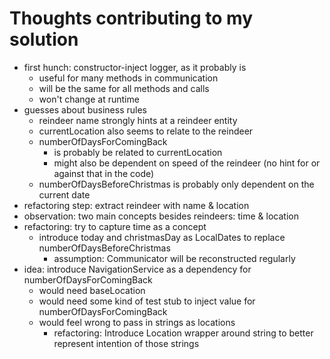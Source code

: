 # Thoughts contributing to my solution

- first hunch: constructor-inject logger, as it probably is
  - useful for many methods in communication
  - will be the same for all methods and calls
  - won't change at runtime
- guesses about business rules
  - reindeer name strongly hints at a reindeer entity
  - currentLocation also seems to relate to the reindeer
  - numberOfDaysForComingBack
    - is probably be related to currentLocation
    - might also be dependent on speed of the reindeer (no hint for or against that in the code)
  - numberOfDaysBeforeChristmas is probably only dependent on the current date
- refactoring step: extract reindeer with name & location
- observation: two main concepts besides reindeers: time & location
- refactoring: try to capture time as a concept
  - introduce today and christmasDay as LocalDates to replace numberOfDaysBeforeChristmas
    - assumption: Communicator will be reconstructed regularly
- idea: introduce NavigationService as a dependency for numberOfDaysForComingBack
  - would need baseLocation
  - would need some kind of test stub to inject value for numberOfDaysForComingBack
  - would feel wrong to pass in strings as locations
    - refactoring: Introduce Location wrapper around string to better represent intention of those strings